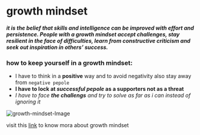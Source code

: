 # growth mindset 
 ***it is the belief that skills and intelligence can be improved with effort and persistence. People with a growth mindset accept challenges, stay resilient in the face of difficulties, learn from constructive criticism and seek out inspiration in others’ success.***

### how to keep yourself in a growth mindset: 
- I have to think in a **positive** way and to avoid negativity also stay away from `negative pepole`
- **I have to lock at _successful pepole_ as a supporters not as a threat**
- *I have to face **the challengs** and try to solve as far as i can instead of ignoring it* 


![growth-mindset-Image](https://i2.wp.com/atlassianblog.wpengine.com/wp-content/uploads/NewGrowthMindset2.png?resize=768%2C960&ssl=1)

visit this [link](https://www.atlassian.com/blog/inside-atlassian/growth-mindset) to know mora about growth mindset
